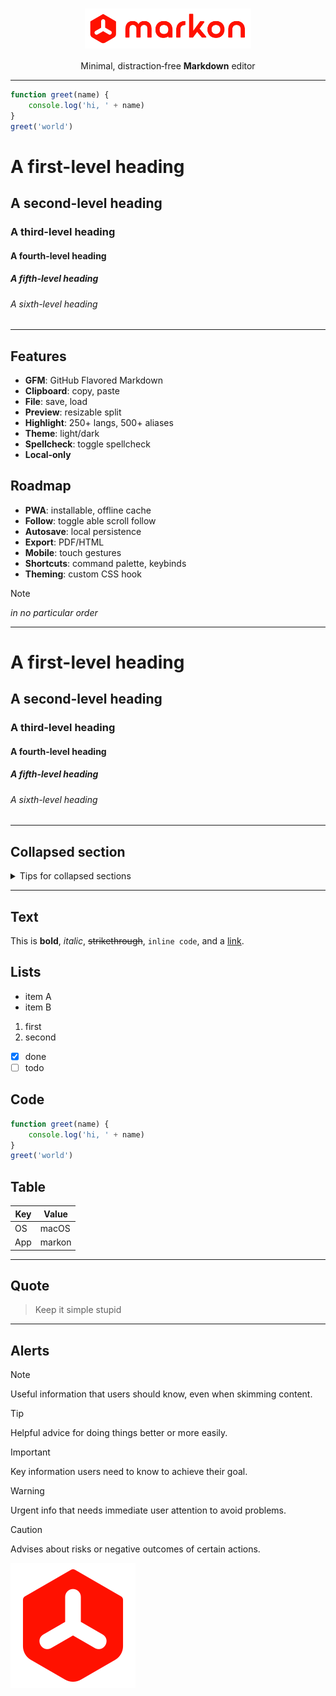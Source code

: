 <div align="center">
  <h1>
    <img valign="middle" src="https://github.com/metaory/markon/blob/master/public/wordmark.png?raw=true" alt="logo" height="64" />
  </h1>
  Minimal, distraction‑free <strong>Markdown</strong> editor
</div>

---

```js
function greet(name) {
	console.log('hi, ' + name)
}
greet('world')
```

# A first-level heading

## A second-level heading

### A third-level heading

#### A fourth-level heading

##### A fifth-level heading

###### A sixth-level heading

---

## Features

- **GFM**: GitHub Flavored Markdown
- **Clipboard**: copy, paste
- **File**: save, load
- **Preview**: resizable split
- **Highlight**: 250+ langs, 500+ aliases
- **Theme**: light/dark
- **Spellcheck**: toggle spellcheck
- **Local‑only**

## Roadmap

- **PWA**: installable, offline cache
- **Follow**: toggle able scroll follow
- **Autosave**: local persistence
- **Export**: PDF/HTML
- **Mobile**: touch gestures
- **Shortcuts**: command palette, keybinds
- **Theming**: custom CSS hook

> [!NOTE]
> _in no particular order_

<!-- This content will not appear in the rendered Markdown -->

---

# A first-level heading

## A second-level heading

### A third-level heading

#### A fourth-level heading

##### A fifth-level heading

###### A sixth-level heading

---

## Collapsed section

<details>

<summary>Tips for collapsed sections</summary>

### You can add a header

You can add text within a collapsed section.

You can add an image or a code block, too.

```ruby
   puts "Hello World"
```

</details>

---

## Text

This is **bold**, *italic*, ~~strikethrough~~, `inline code`, and a [link](https://github.com/metaory/markon).

## Lists

- item A
- item B

1. first
2. second

- [x] done
- [ ] todo

## Code

```js
function greet(name) {
	console.log('hi, ' + name)
}
greet('world')
```

## Table

| Key | Value |
| --- | ----- |
| OS  | macOS |
| App | markon |

---

## Quote

> Keep it simple stupid

---

## Alerts

> [!NOTE]
> Useful information that users should know, even when skimming content.

> [!TIP]
> Helpful advice for doing things better or more easily.

> [!IMPORTANT]
> Key information users need to know to achieve their goal.

> [!WARNING]
> Urgent info that needs immediate user attention to avoid problems.

> [!CAUTION]
> Advises about risks or negative outcomes of certain actions.


![screenshot](https://github.com/metaory/markon/blob/master/public/logo.png?raw=true)

<!--

https://docs.github.com/en/get-started/writing-on-github/getting-started-with-writing-and-formatting-on-github/basic-writing-and-formatting-syntax
https://docs.github.com/en/get-started/writing-on-github/working-with-advanced-formatting/organizing-information-with-collapsed-sections
https://github.com/github/docs/blob/main/content/get-started/writing-on-github/getting-started-with-writing-and-formatting-on-github/basic-writing-and-formatting-syntax.md?plain=1 

-->


